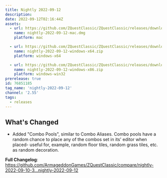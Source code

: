 ```yaml
---
title: Nightly 2022-09-12
description: 
date: 2022-09-12T02:16:44Z
assets: 
  - url: https://github.com/ZQuestClassic/ZQuestClassic/releases/download/nightly-2022-09-12/nightly-2022-09-12-mac.dmg
    name: nightly-2022-09-12-mac.dmg
    platform: mac

  - url: https://github.com/ZQuestClassic/ZQuestClassic/releases/download/nightly-2022-09-12/nightly-2022-09-12-windows-x64.zip
    name: nightly-2022-09-12-windows-x64.zip
    platform: windows-x64

  - url: https://github.com/ZQuestClassic/ZQuestClassic/releases/download/nightly-2022-09-12/nightly-2022-09-12-windows-x86.zip
    name: nightly-2022-09-12-windows-x86.zip
    platform: windows-win32
prerelease: true
id: 76851185
tag_name: 'nightly-2022-09-12'
channel: '2.55'
tags:
  - releases
---
```


## What's Changed
* Added "Combo Pools", similar to Combo Aliases. Combo pools have a random chance to place any of the combos set in its' editor when placed- useful for, example, random floor tiles, random grass tiles, etc. as random decoration.


**Full Changelog**: https://github.com/ArmageddonGames/ZQuestClassic/compare/nightly-2022-09-10-3...nightly-2022-09-12
